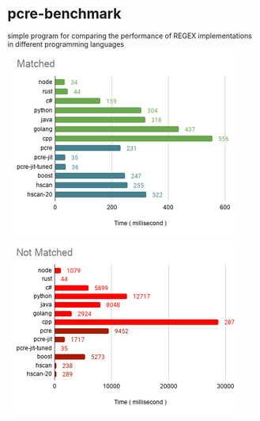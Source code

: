 # pcre-benchmark
simple program for comparing the performance of REGEX implementations in different programming languages
![alt text](https://github.com/mohsenatigh/pcre-benchmark/blob/main/matched.png)
![alt text](https://github.com/mohsenatigh/pcre-benchmark/blob/main/not_matched.png)
